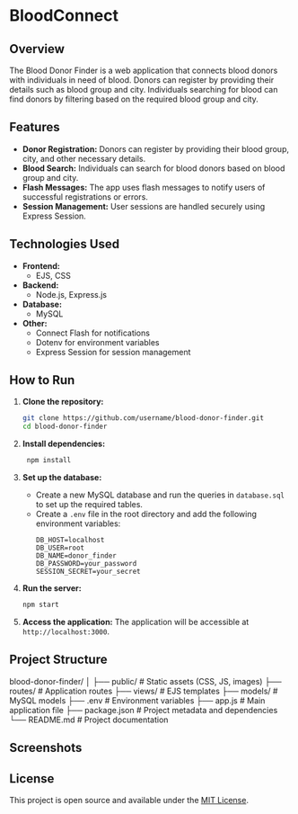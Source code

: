 # BloodConnect

## Overview

The Blood Donor Finder is a web application that connects blood donors with individuals in need of blood. Donors can register by providing their details such as blood group and city. Individuals searching for blood can find donors by filtering based on the required blood group and city.

## Features

- **Donor Registration:** Donors can register by providing their blood group, city, and other necessary details.
- **Blood Search:** Individuals can search for blood donors based on blood group and city.
- **Flash Messages:** The app uses flash messages to notify users of successful registrations or errors.
- **Session Management:** User sessions are handled securely using Express Session.

## Technologies Used

- **Frontend:**
  - EJS, CSS
- **Backend:**
  - Node.js, Express.js
- **Database:**
  - MySQL
- **Other:**
  - Connect Flash for notifications
  - Dotenv for environment variables
  - Express Session for session management

## How to Run

1. **Clone the repository:**

   ```bash
   git clone https://github.com/username/blood-donor-finder.git
   cd blood-donor-finder
   ```

2. **Install dependencies:**
   ```bash
    npm install
   ```
3. **Set up the database:**
   - Create a new MySQL database and run the queries in `database.sql` to set up the required tables.
   - Create a `.env` file in the root directory and add the following environment variables:
     ```
     DB_HOST=localhost
     DB_USER=root
     DB_NAME=donor_finder
     DB_PASSWORD=your_password
     SESSION_SECRET=your_secret
     ```
4. **Run the server:**
   ```bash
   npm start
   ```
5. **Access the application:**
   The application will be accessible at `http://localhost:3000`.

## Project Structure

blood-donor-finder/
│
├── public/ # Static assets (CSS, JS, images)
├── routes/ # Application routes
├── views/ # EJS templates
├── models/ # MySQL models
├── .env # Environment variables
├── app.js # Main application file
├── package.json # Project metadata and dependencies
└── README.md # Project documentation

## Screenshots

## License

This project is open source and available under the [MIT License](LICENSE).

```

```
